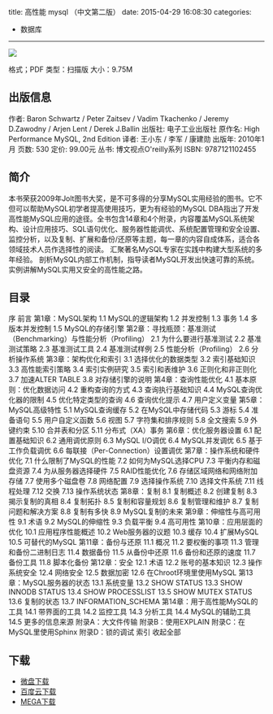 title: 高性能 mysql （中文第二版）
date: 2015-04-29 16:08:30
categories:
  - 数据库
---

![](http://img3.douban.com/lpic/s4141593.jpg)

格式；PDF
类型：扫描版
大小：9.75M

<!--more-->

## 出版信息 ##

作者: Baron Schwartz / Peter Zaitsev / Vadim Tkachenko / Jeremy D.Zawodny / Arjen Lent / Derek J.Ballin 
出版社: 电子工业出版社
原作名: High Performance MySQL, 2nd Edition
译者: 王小东 / 李军 / 康建勋 
出版年: 2010年1月
页数: 530
定价: 99.00元
丛书: 博文视点O'reilly系列
ISBN: 9787121102455

## 简介 ##

本书荣获2009年Jolt图书大奖，是不可多得的分享MySQL实用经验的图书。它不但可以帮助MySQL初学者提高使用技巧，更为有经验的MySQL DBA指出了开发高性能MySQL应用的途径。全书包含14章和4个附录，内容覆盖MySQL系统架构、设计应用技巧、SQL语句优化、服务器性能调优、系统配置管理和安全设置、监控分析，以及复制、扩展和备份/还原等主题，每一章的内容自成体系，适合各领域技术人员作选择性的阅读。
汇聚著名MySQL专家在实践中构建大型系统的多年经验。
剖析MySQL内部工作机制，指导读者MySQL开发出快速可靠的系统。
实例讲解MySQL实用又安全的高性能之路。

## 目录 ##

序
前言
第1章：MySQL架构
1.1 MySQL的逻辑架构
1.2 并发控制
1.3 事务
1.4 多版本并发控制
1.5 MySQL的存储引擎
第2章：寻找瓶颈：基准测试（Benchmarking）与性能分析（Profiling）
2.1 为什么要进行基准测试
2.2 基准测试策略
2.3 基准测试工具
2.4 基准测试样例
2.5 性能分析（Profiling）
2.6 分析操作系统
第3章：架构优化和索引
3.1 选择优化的数据类型
3.2 索引基础知识
3.3 高性能索引策略
3.4 索引实例研究
3.5 索引和表维护
3.6 正则化和非正则化
3.7 加速ALTER TABLE
3.8 对存储引擎的说明
第4章：查询性能优化
4.1 基本原则：优化数据访问
4.2 重构查询的方式
4.3 查询执行基础知识
4.4 MySQL查询优化器的限制
4.5 优化特定类型的查询
4.6 查询优化提示
4.7 用户定义变量
第5章：MySQL高级特性
5.1 MySQL查询缓存
5.2 在MySQL中存储代码
5.3 游标
5.4 准备语句
5.5 用户自定义函数
5.6 视图
5.7 字符集和排序规则
5.8 全文搜索
5.9 外键约束
5.10 合并表和分区
5.11 分布式（XA）事务
第6章：优化服务器设置
6.1 配置基础知识
6.2 通用调优原则
6.3 MySQL I/O调优
6.4 MySQL并发调优
6.5 基于工作负载调优
6.6 每联接（Per-Connection）设置调优
第7章：操作系统和硬件优化
7.1 什么限制了MySQL的性能
7.2 如何为MySQL选择CPU
7.3 平衡内存和磁盘资源
7.4 为从服务器选择硬件
7.5 RAID性能优化
7.6 存储区域网络和网络附加存储
7.7 使用多个磁盘卷
7.8 网络配置
7.9 选择操作系统
7.10 选择文件系统
7.11 线程处理
7.12 交换
7.13 操作系统状态
第8章：复制
8.1 复制概述
8.2 创建复制
8.3 揭示复制的真相
8.4 复制拓扑
8.5 复制和容量规划
8.6 复制管理和维护
8.7 复制问题和解决方案
8.8 复制有多快
8.9 MySQL复制的未来
第9章：伸缩性与高可用性
9.1 术语
9.2 MySQL的伸缩性
9.3 负载平衡
9.4 高可用性
第10章：应用层面的优化
10.1 应用程序性能概述
10.2 Web服务器的议题
10.3 缓存
10.4 扩展MySQL
10.5 可替代的MySQL
第11章：备份与还原
11.1 概况
11.2 要权衡的事项
11.3 管理和备份二进制日志
11.4 数据备份
11.5 从备份中还原
11.6 备份和还原的速度
11.7 备份工具
11.8 脚本化备份
第12章：安全
12.1 术语
12.2 账号的基本知识
12.3 操作系统安全
12.4 网络安全
12.5 数据加密
12.6 在Chroot环境里使用MySQL
第13章：MySQL服务器的状态
13.1 系统变量
13.2 SHOW STATUS
13.3 SHOW INNODB STATUS
13.4 SHOW PROCESSLIST
13.5 SHOW MUTEX STATUS
13.6 复制的状态
13.7 INFORMATION_SCHEMA
第14章：用于高性能MySQL的工具
14.1 带界面的工具
14.2 监控工具
14.3 分析工具
14.4 MySQL的辅助工具
14.5 更多的信息来源
附录A：大文件传输
附录B：使用EXPLAIN
附录C：在MySQL里使用Sphinx
附录D：锁的调试
索引
收起全部

## 下载 ##

* [微盘下载](http://vdisk.weibo.com/s/aADaW4YRP1k22)
* [百度云下载](http://pan.baidu.com/s/1jGIeLM2)
* [MEGA下载](https://mega.co.nz/#!CUcRiJhS!HwdTO-inc7hjJqRnVP7keQ-2JIbuj4kw4C2p-7zxA7w)